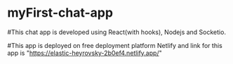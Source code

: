 # myFirst-chat-app

#This chat app is developed using React(with hooks), Nodejs and Socketio.

#This app is deployed on free deployment platform Netlify and link for this app is "https://elastic-heyrovsky-2b0ef4.netlify.app/"

